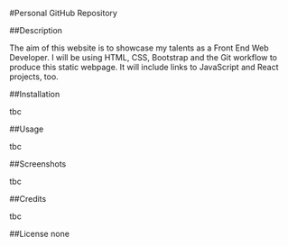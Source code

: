 #Personal GitHub Repository

##Description

The aim of this website is to showcase my talents as a Front End Web Developer. I will be using HTML, CSS, Bootstrap and the Git workflow to produce this static webpage. It will include links to JavaScript and React projects, too. 

##Installation 

tbc

##Usage

tbc

##Screenshots

tbc

##Credits

tbc

##License 
none
